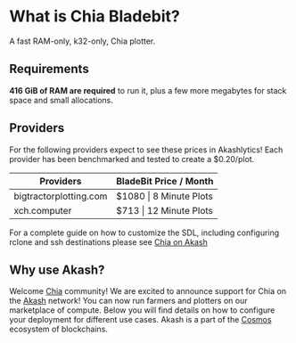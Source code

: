 # What is Chia Bladebit?

A fast RAM-only, k32-only, Chia plotter.

## Requirements
**416 GiB of RAM are required** to run it, plus a few more megabytes for stack space and small allocations.

## Providers

For the following providers expect to see these prices in Akashlytics! Each provider has been benchmarked and tested to create a $0.20/plot. &#x20;

| Providers      | BladeBit Price / Month   |
| ---------------------- | ------------------------ |
| bigtractorplotting.com | $1080 \| 8 Minute Plots   |
| xch.computer           | $713 \| 12 Minute Plots  |

For a complete guide on how to customize the SDL, including configuring rclone and ssh destinations please see [Chia on Akash](https://docs.akash.network/integrations/chia-on-akash/)

## Why use Akash?

Welcome [Chia](https://www.chia.net/) community! We are excited to announce support for Chia on the [Akash](https://akash.network) network!  You can now run farmers and plotters on our marketplace of compute.  Below you will find details on how to configure your deployment for different use cases.  Akash is a part of the [Cosmos](https://cosmos.network/) ecosystem of blockchains.
